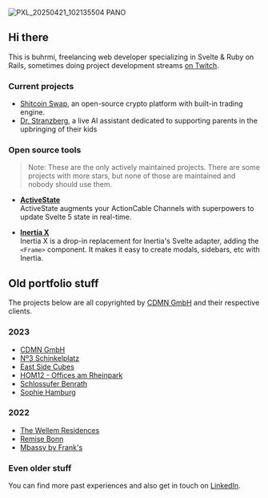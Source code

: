 ![PXL_20250421_102135504 PANO](https://github.com/user-attachments/assets/0cc78974-9fb4-48cf-9cec-f3341678b770)

## Hi there

This is buhrmi, freelancing web developer specializing in Svelte & Ruby on Rails, sometimes doing project development streams [on Twitch](https://twitch.tv/buhrmiproggt).

### Current projects

- [Shitcoin Swap](https://www.shitcoinswap.com), an open-source crypto platform with built-in trading engine. 
- [Dr. Stranzberg](https://github.com/buhrmi/stranzberg), a live AI assistant dedicated to supporting parents in the upbringing of their kids

<!--
- [Arena Wars](https://github.com/buhrmi/arenawars), a reimagination of an old 2004 browser game.

### Experiments
-->

### Open source tools

> Note: These are the only actively maintained projects. There are some projects with more stars, but none of those are maintained and nobody should use them.

- **[ActiveState](https://github.com/buhrmi/activestate)**<br>
  ActiveState augments your ActionCable Channels with superpowers to update Svelte 5 state in real-time.

- **[Inertia X](https://github.com/buhrmi/inertiax)**<br>
  Inertia X is a drop-in replacement for Inertia's Svelte adapter, adding the `<Frame>` component. It makes it easy to create modals, sidebars, etc with Inertia.

<!--
Here's a small demo app called [Shitcoin Swap](https://www.shitcoinsociety.com) - an open source alternative to Binance, Coinbase, etc. Currently in development. You can even become a shareholder by purchasing some [Revenue Share Tokens](https://www.shitcoinswap.com/$rst).-->

## Old portfolio stuff

The projects below are all copyrighted by [CDMN GmbH](https://cdmn.de) and their respective clients.

### 2023

- [CDMN GmbH](https://cdmn.de)
- [Nº3 Schinkelplatz](https://no3-schinkelplatz.cdmn.de/en)
- [East Side Cubes](https://www.east-side-cubes.de)
- [HOM12 - Offices am Rheinpark](https://www.hom12.de)
- [Schlossufer Benrath](https://www.schlossufer-benrath.de)
- [Sophie Hamburg](https://sophie.hamburg)

### 2022

- [The Wellem Residences](https://www.thewellemresidences.com)
- [Remise Bonn](https://www.remise-bonn.de)
- [Mbassy by Frank's](https://www.mbassybyfranks.com)

### Even older stuff

You can find more past experiences and also get in touch on [LinkedIn](https://www.linkedin.com/in/buhrmi/).
